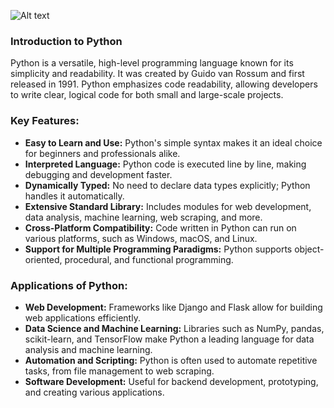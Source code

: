 ![Alt text](https://example.com/path/to/image.png)

### **Introduction to Python**

Python is a versatile, high-level programming language known for its simplicity and readability. It was created by Guido van Rossum and first released in 1991. Python emphasizes code readability, allowing developers to write clear, logical code for both small and large-scale projects. 

### **Key Features:**
- **Easy to Learn and Use:** Python's simple syntax makes it an ideal choice for beginners and professionals alike.
- **Interpreted Language:** Python code is executed line by line, making debugging and development faster.
- **Dynamically Typed:** No need to declare data types explicitly; Python handles it automatically.
- **Extensive Standard Library:** Includes modules for web development, data analysis, machine learning, web scraping, and more.
- **Cross-Platform Compatibility:** Code written in Python can run on various platforms, such as Windows, macOS, and Linux.
- **Support for Multiple Programming Paradigms:** Python supports object-oriented, procedural, and functional programming.

### **Applications of Python:**
- **Web Development:** Frameworks like Django and Flask allow for building web applications efficiently.
- **Data Science and Machine Learning:** Libraries such as NumPy, pandas, scikit-learn, and TensorFlow make Python a leading language for data analysis and machine learning.
- **Automation and Scripting:** Python is often used to automate repetitive tasks, from file management to web scraping.
- **Software Development:** Useful for backend development, prototyping, and creating various applications.


